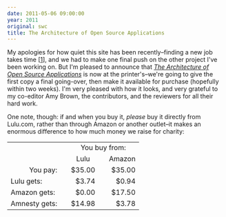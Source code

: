 ```yaml
---
date: 2011-05-06 09:00:00
year: 2011
original: swc
title: The Architecture of Open Source Applications
---
```

<p>My apologies for how quiet this site has been recently–finding a new job takes time [<a href="#1">1</a>], and we had to make one final push on the other project I've been working on.  But I'm pleased to announce that <a href="http://aosabook.org"><em>The Architecture of Open Source Applications</em></a> is now at the printer's–we're going to give the first copy a final going-over, then make it available for purchase (hopefully within two weeks). I'm very pleased with how it looks, and very grateful to my co-editor Amy Brown, the contributors, and the reviewers for all their hard work.</p>
<p>One note, though: if and when you buy it, <em>please</em> buy it directly from Lulu.com, rather than through Amazon or another outlet–it makes an enormous difference to how much money we raise for charity:</p>
<table>
<tbody>
<tr>
<td></td>
<td></td>
<td colspan="3" align="center">You buy from:</td>
</tr>
<tr>
<td></td>
<td></td>
<td align="center">Lulu</td>
<td></td>
<td align="center">Amazon</td>
</tr>
<tr>
<td style="text-align: right;">You pay:</td>
<td style="text-align: right;"></td>
<td style="text-align: right;" align="right">$35.00</td>
<td></td>
<td style="text-align: right;" align="right">$35.00</td>
</tr>
<tr>
<td>Lulu gets:</td>
<td></td>
<td style="text-align: right;" align="right">$3.74</td>
<td></td>
<td style="text-align: right;" align="right">$0.94</td>
</tr>
<tr>
<td>Amazon gets:</td>
<td></td>
<td style="text-align: right;" align="right">$0.00</td>
<td></td>
<td style="text-align: right;" align="right">$17.50</td>
</tr>
<tr>
<td>Amnesty gets:</td>
<td></td>
<td style="text-align: right;" align="right">$14.98</td>
<td></td>
<td style="text-align: right;" align="right">$3.78</td>
</tr>
</tbody>
</table>
